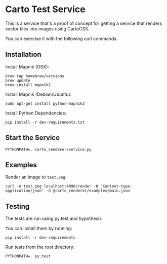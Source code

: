 # Carto Test Service #
This is a service that's a proof of concept for getting a service that
renders vector tiles into images using CartoCSS.

You can exercise it with the following curl commands.

## Installation ##
Install Mapnik (OSX):
```
brew tap homebrew/versions
brew update
brew install mapnik2
```

Install Mapnik (Debian/Ubuntu):
```
sudo apt-get install python-mapnik2
```

Install Python Dependencies:
```
pip install -r dev-requirements.txt
```

## Start the Service ##
```
PYTHONPATH=. carto_renderer/service.py
```

## Examples ##
Render an image to `test.png`:
```
curl -o test.png localhost:4096/render -H 'Content-type: application/json' -d @carto_renderer/examples/main.json
```

## Testing ##
The tests are run using py.test and hypothesis

You can install them by running:
```
pip install -r dev-requirements
```

Run tests from the root directory:
```
PYTHONPATH=. py.test
```

